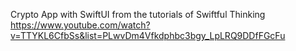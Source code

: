 Crypto App with SwiftUI from the tutorials of Swiftful Thinking
https://www.youtube.com/watch?v=TTYKL6CfbSs&list=PLwvDm4Vfkdphbc3bgy_LpLRQ9DDfFGcFu


